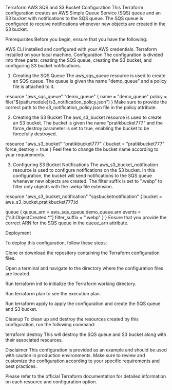 Terraform AWS SQS and S3 Bucket Configuration
This Terraform configuration creates an AWS Simple Queue Service (SQS) queue and an S3 bucket with notifications to the SQS queue. The SQS queue is configured to receive notifications whenever new objects are created in the S3 bucket.

Prerequisites
Before you begin, ensure that you have the following:

AWS CLI installed and configured with your AWS credentials.
Terraform installed on your local machine.
Configuration
The configuration is divided into three parts: creating the SQS queue, creating the S3 bucket, and configuring S3 bucket notifications.

1. Creating the SQS Queue
The aws_sqs_queue resource is used to create an SQS queue. The queue is given the name "demo_queue" and a policy file is attached to it.


resource "aws_sqs_queue" "demo_queue" {
  name   = "demo_queue"
  policy =  file("${path.module}/s3_notification_policy.json") 
}
Make sure to provide the correct path to the s3_notification_policy.json file in the policy attribute.

2. Creating the S3 Bucket
The aws_s3_bucket resource is used to create an S3 bucket. The bucket is given the name "pratikbucket777" and the force_destroy parameter is set to true, enabling the bucket to be forcefully destroyed.

resource "aws_s3_bucket" "pratikbucket777" {
  bucket        = "pratikbucket777"
  force_destroy = true
}
Feel free to change the bucket name according to your requirements.

3. Configuring S3 Bucket Notifications
The aws_s3_bucket_notification resource is used to configure notifications on the S3 bucket. In this configuration, the bucket will send notifications to the SQS queue whenever new objects are created. The filter suffix is set to ".webp" to filter only objects with the .webp file extension.


resource "aws_s3_bucket_notification" "sqsbucketnotification" {
  bucket = aws_s3_bucket.pratikbucket777.id

  queue {
    queue_arn     = aws_sqs_queue.demo_queue.arn
    events        = ["s3:ObjectCreated:*"]
    filter_suffix = ".webp"
  }
}
Ensure that you provide the correct ARN for the SQS queue in the queue_arn attribute.

Deployment

To deploy this configuration, follow these steps:

Clone or download the repository containing the Terraform configuration files.

Open a terminal and navigate to the directory where the configuration files are located.

Run terraform init to initialize the Terraform working directory.

Run terraform plan to see the execution plan.

Run terraform apply to apply the configuration and create the SQS queue and S3 bucket.

Cleanup
To clean up and destroy the resources created by this configuration, run the following command:


terraform destroy
This will destroy the SQS queue and S3 bucket along with their associated resources.

Disclaimer
This configuration is provided as an example and should be used with caution in production environments. Make sure to review and customize the configuration according to your specific requirements and best practices.

Please refer to the official Terraform documentation for detailed information on each resource and configuration option.
